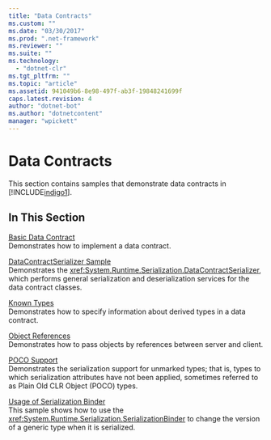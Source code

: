 ```yaml
---
title: "Data Contracts"
ms.custom: ""
ms.date: "03/30/2017"
ms.prod: ".net-framework"
ms.reviewer: ""
ms.suite: ""
ms.technology: 
  - "dotnet-clr"
ms.tgt_pltfrm: ""
ms.topic: "article"
ms.assetid: 941049b6-8e98-497f-ab3f-19848241699f
caps.latest.revision: 4
author: "dotnet-bot"
ms.author: "dotnetcontent"
manager: "wpickett"
---
```

# Data Contracts
This section contains samples that demonstrate data contracts in [!INCLUDE[indigo1](../../../../includes/indigo1-md.md)].  
  
## In This Section  
 [Basic Data Contract](../../../../docs/framework/wcf/samples/basic-data-contract.md)  
 Demonstrates how to implement a data contract.  
  
 [DataContractSerializer Sample](../../../../docs/framework/wcf/samples/datacontractserializer-sample.md)  
 Demonstrates the <xref:System.Runtime.Serialization.DataContractSerializer>, which performs general serialization and deserialization services for the data contract classes.  
  
 [Known Types](../../../../docs/framework/wcf/samples/known-types.md)  
 Demonstrates how to specify information about derived types in a data contract.  
  
 [Object References](../../../../docs/framework/wcf/samples/object-references.md)  
 Demonstrates how to pass objects by references between server and client.  
  
 [POCO Support](../../../../docs/framework/wcf/samples/poco-support.md)  
 Demonstrates the serialization support for unmarked types; that is, types to which serialization attributes have not been applied, sometimes referred to as Plain Old CLR Object (POCO) types.  
  
 [Usage of Serialization Binder](../../../../docs/framework/wcf/samples/usage-of-serialization-binder.md)  
 This sample shows how to use the <xref:System.Runtime.Serialization.SerializationBinder> to change the version of a generic type when it is serialized.
